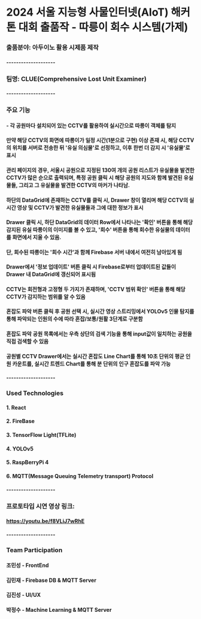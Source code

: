 # 2024 서울 지능형 사물인터넷(AIoT) 해커톤 대회 출품작 - 따릉이 회수 시스템(가제)

### 출품분야: 아두이노 활용 시제품 제작

#### --------------------

### 팀명: CLUE(Comprehensive Lost Unit Examiner)

#### --------------------

### 주요 기능

#### - 각 공원마다 설치되어 있는 CCTV를 활용하여 실시간으로 따릉이 객체를 탐지

#### 만약 해당 CCTV의 화면에 따릉이가 일정 시간(1분으로 구현) 이상 존재 시, 해당 CCTV의 위치를 서버로 전송한 뒤 '유실 의심물'로 선정하고, 이후 한번 더 감지 시 '유실물'로 표시

#### 관리 페이지의 경우, 서울시 공원으로 지정된 130여 개의 공원 리스트가 유실물을 발견한 CCTV가 많은 순으로 출력되며, 특정 공원 클릭 시 해당 공원의 지도와 함께 발견된 유실물들, 그리고 그 유실물을 발견한 CCTV의 마커가 나타남.

#### 하단의 DataGrid에 존재하는 CCTV를 클릭 시, Drawer 창이 열리며 해당 CCTV의 실시간 영상 및 CCTV가 발견한 유실물들과 그에 대한 정보가 표시

#### Drawer 클릭 시, 하단 DataGrid의 데이터 Row에서 나타나는 '확인' 버튼을 통해 해당 감지된 유실 따릉이의 이미지를 볼 수 있고, '회수' 버튼을 통해 회수한 유실물의 데이터를 화면에서 지울 수 있음.

#### 단, 회수된 따릉이는 '회수 시간'과 함께 Firebase 서버 내에서 여전히 남아있게 됨

#### Drawer에서 '정보 업데이트' 버튼 클릭 시 Firebase로부터 업데이트된 값들이 Drawer 내 DataGrid에 갱신되어 표시됨

#### CCTV는 회전형과 고정형 두 가지가 존재하며, 'CCTV 범위 확인' 버튼을 통해 해당 CCTV가 감지하는 범위를 알 수 있음

#### 혼잡도 파악 버튼 클릭 후 공원 선택 시, 실시간 영상 스트리밍에서 YOLOv5 인물 탐지를 통해 파악되는 인원의 수에 따라 혼잡/보통/원활 3단계로 구분함

#### 혼잡도 파악 공원 목록에서는 우측 상단의 검색 기능을 통해 input값이 일치하는 공원을 직접 검색할 수 있음

#### 공원별 CCTV Drawer에서는 실시간 혼잡도 Line Chart를 통해 10초 단위의 평균 인원 카운트를, 실시간 트렌드 Chart를 통해 분 단위의 인구 혼잡도를 파악 가능

#### --------------------

### Used Technologies

#### 1. React

#### 2. FireBase

#### 3. TensorFlow Light(TFLite)

#### 4. YOLOv5

#### 5. RaspBerryPi 4

#### 6. MQTT(Message Queuing Telemetry transport) Protocol

#### --------------------

### 프로토타입 시연 영상 링크:
#### https://youtu.be/f8VLiJ7wRhE

#### --------------------

### Team Participation

#### 조민성 - FrontEnd

#### 김민재 - Firebase DB & MQTT Server

#### 김진성 - UI/UX

#### 박정수 - Machine Learning & MQTT Server

